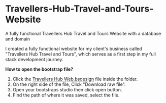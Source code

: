 # Travellers-Hub-Travel-and-Tours-Website
A fully functional Travellers Hub Travel and Tours Website with a database and domain

I created a fully functional website for my client's business called "Travellers Hub Travel and Tours", which serves as a first step in my full stack development journey.

**How to open the bootstrap file?**
1. Click the [Travellers Hub Web.bsdesign](https://github.com/jonlem04/Travellers-Hub-Travel-and-Tours/blob/eaa41c845c59e8acf8e8066a4a248d29aa0711f1/Travellers%20Hub%20Web.bsdesign) file inside the folder.
2. On the right side of the file, Click "Download raw file".
3. Open your bootstraps studio then click open button.
4. Find the path of where it was saved, select the file.
